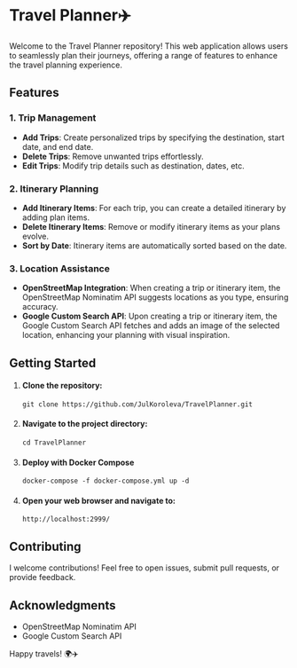 # Travel Planner✈️

Welcome to the Travel Planner repository! This web application allows users to seamlessly plan their journeys, offering a range of features to enhance the travel planning experience.

## Features

### 1. Trip Management

-   **Add Trips**: Create personalized trips by specifying the destination, start date, and end date.
-   **Delete Trips**: Remove unwanted trips effortlessly.
-   **Edit Trips**: Modify trip details such as destination, dates, etc.

### 2. Itinerary Planning

-   **Add Itinerary Items**: For each trip, you can create a detailed itinerary by adding plan items.
-   **Delete Itinerary Items**: Remove or modify itinerary items as your plans evolve.
-   **Sort by Date**: Itinerary items are automatically sorted based on the date.

### 3. Location Assistance

-   **OpenStreetMap Integration**: When creating a trip or itinerary item, the OpenStreetMap Nominatim API suggests locations as you type, ensuring accuracy.
-   **Google Custom Search API**: Upon creating a trip or itinerary item, the Google Custom Search API fetches and adds an image of the selected location, enhancing your planning with visual inspiration.

## Getting Started

1.  #### Clone the repository:  
       `git clone https://github.com/JulKoroleva/TravelPlanner.git`  
2.   #### Navigate to the project directory:
      `cd TravelPlanner`
3.  #### Deploy with Docker Compose    
     `docker-compose -f docker-compose.yml up -d` 
5.   #### Open your web browser and navigate to:
      `http://localhost:2999/` 
    
## Contributing
I welcome contributions! Feel free to open issues, submit pull requests, or provide feedback.


## Acknowledgments
-   OpenStreetMap Nominatim API
-   Google Custom Search API

Happy travels! 🌍✈️
